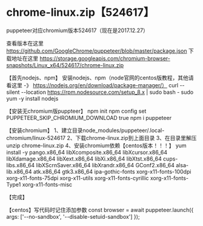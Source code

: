 # chrome-linux.zip【524617】

puppeteer对应chromium版本524617（现在是2017.12.27）

查看版本在这里 
https://github.com/GoogleChrome/puppeteer/blob/master/package.json
下载地址在这里 
https://storage.googleapis.com/chromium-browser-snapshots/Linux_x64/524617/chrome-linux.zip


【首先nodejs、npm】
安装nodejs、npm（node官网的centos版教程，其他请看这里 -》 https://nodejs.org/en/download/package-manager/）
curl --silent --location https://rpm.nodesource.com/setup_8.x | sudo bash -
sudo yum -y install nodejs

【安装无chromium版puppteer】
npm init
npm config set PUPPETEER_SKIP_CHROMIUM_DOWNLOAD true
npm i puppeteer

【安装chromium】
1、建立目录node_modules/puppeteer/.local-chromium/linux-524617
2、下载chrome-linux.zip到上面目录
3、在目录里解压unzip chrome-linux.zip
4、安装chromium依赖【centos版本！！！】
yum install -y pango.x86_64 libXcomposite.x86_64 libXcursor.x86_64 libXdamage.x86_64 libXext.x86_64 libXi.x86_64 libXtst.x86_64 cups-libs.x86_64 libXScrnSaver.x86_64 libXrandr.x86_64 GConf2.x86_64 alsa-lib.x86_64 atk.x86_64 gtk3.x86_64 ipa-gothic-fonts xorg-x11-fonts-100dpi xorg-x11-fonts-75dpi xorg-x11-utils xorg-x11-fonts-cyrillic xorg-x11-fonts-Type1 xorg-x11-fonts-misc

【完成】

【centos】写代码时记住添加参数 const browser = await puppeteer.launch({ args: ['--no-sandbox', '--disable-setuid-sandbox'] });

